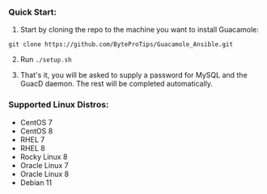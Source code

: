 ### Quick Start:

1. Start by cloning the repo to the machine you want to install Guacamole: 

`git clone https://github.com/ByteProTips/Guacamole_Ansible.git`

2. Run `./setup.sh`

3. That's it, you will be asked to supply a password for MySQL and the GuacD daemon.  The rest will be completed automatically.

### Supported Linux Distros:
- CentOS 7
- CentOS 8
- RHEL 7
- RHEL 8
- Rocky Linux 8
- Oracle Linux 7
- Oracle Linux 8
- Debian 11


